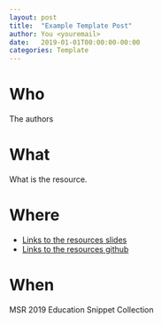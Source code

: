 ```yaml
---
layout: post
title:  "Example Template Post"
author: You <youremail>
date:   2019-01-01T00:00:00-00:00
categories: Template
---
```


# Who

The authors

# What

What is the resource.

# Where

* [Links to the resources slides](./)
* [Links to the resources github](./)

# When

MSR 2019 Education Snippet Collection
